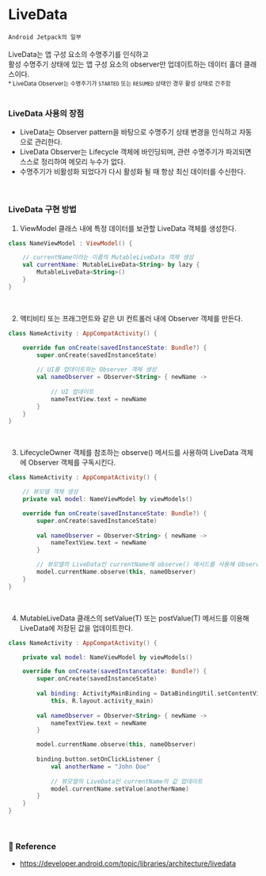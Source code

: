# LiveData
`Android Jetpack의 일부` <br><br>
LiveData는 앱 구성 요소의 수명주기를 인식하고 <br>
활성 수명주기 상태에 있는 앱 구성 요소의 observer만 업데이트하는 데이터 홀더 클래스이다. <br>
<sub>* LiveData Observer는 수명주기가 `STARTED` 또는 `RESUMED` 상태인 경우 활성 상태로 간주함</sub><br>
<br>

### LiveData 사용의 장점
* LiveData는 Observer pattern을 바탕으로 수명주기 상태 변경을 인식하고 자동으로 관리한다.
* LiveData Observer는 Lifecycle 객체에 바인딩되며, 관련 수명주기가 파괴되면 스스로 정리하여 메모리 누수가 없다.
* 수명주기가 비활성화 되었다가 다시 활성화 될 때 항상 최신 데이터를 수신한다.
<br>

### LiveData 구현 방법
1. ViewModel 클래스 내에 특정 데이터를 보관할 LiveData 객체를 생성한다.
```kotlin
class NameViewModel : ViewModel() {

    // currentName이라는 이름의 MutableLiveData 객체 생성
    val currentName: MutableLiveData<String> by lazy {
        MutableLiveData<String>()
    }
}
```
<br>

2. 액티비티 또는 프래그먼트와 같은 UI 컨트롤러 내에 Observer 객체를 만든다.
```kotlin
class NameActivity : AppCompatActivity() {

    override fun onCreate(savedInstanceState: Bundle?) {
        super.onCreate(savedInstanceState)
		
        // UI를 업데이트하는 Observer 객체 생성
        val nameObserver = Observer<String> { newName ->
		
            // UI 업데이트
            nameTextView.text = newName
        }
    }
}
```
<br>

3. LifecycleOwner 객체를 참조하는 observe() 메서드를 사용하여 LiveData 객체에 Observer 객체를 구독시킨다.
```kotlin
class NameActivity : AppCompatActivity() {

    // 뷰모델 객체 생성
    private val model: NameViewModel by viewModels()

    override fun onCreate(savedInstanceState: Bundle?) {
        super.onCreate(savedInstanceState)
		
        val nameObserver = Observer<String> { newName ->
            nameTextView.text = newName
        }

        // 뷰모델의 LiveData인 currentName에 observe() 메서드를 사용해 Observer 객체 구독
        model.currentName.observe(this, nameObserver)
    }
}
```
<br>

4. MutableLiveData 클래스의 setValue(T) 또는 postValue(T) 메서드를 이용해 LiveData에 저장된 값을 업데이트한다.
```kotlin
class NameActivity : AppCompatActivity() {

    private val model: NameViewModel by viewModels()

    override fun onCreate(savedInstanceState: Bundle?) {
        super.onCreate(savedInstanceState)
		
        val binding: ActivityMainBinding = DataBindingUtil.setContentView(
            this, R.layout.activity_main)
			
        val nameObserver = Observer<String> { newName ->
            nameTextView.text = newName
        }

        model.currentName.observe(this, nameObserver)
		
        binding.button.setOnClickListener {
            val anotherName = "John Doe"
			
            // 뷰모델의 LiveData인 currentName의 값 업데이트
            model.currentName.setValue(anotherName)
        }
    }
}
```
<br>

### :memo: Reference
* https://developer.android.com/topic/libraries/architecture/livedata
